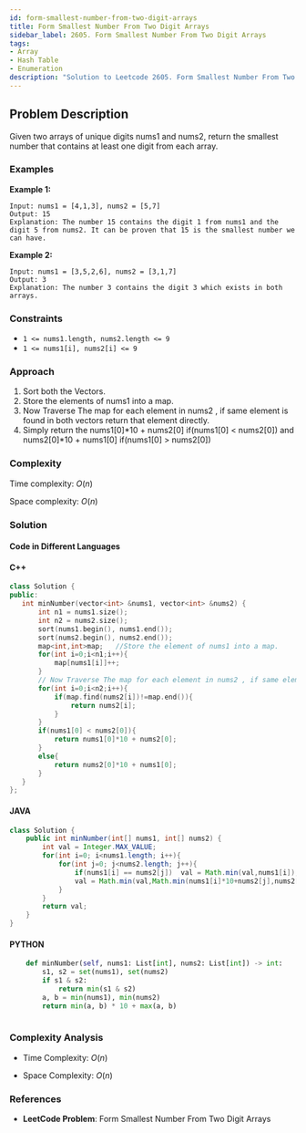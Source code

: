 ```yaml
---
id: form-smallest-number-from-two-digit-arrays
title: Form Smallest Number From Two Digit Arrays
sidebar_label: 2605. Form Smallest Number From Two Digit Arrays
tags:
- Array
- Hash Table
- Enumeration
description: "Solution to Leetcode 2605. Form Smallest Number From Two Digit Arrays"
---
```


## Problem Description

Given two arrays of unique digits nums1 and nums2, return the smallest number that contains at least one digit from each array.
 
### Examples

**Example 1:**

```
Input: nums1 = [4,1,3], nums2 = [5,7]
Output: 15
Explanation: The number 15 contains the digit 1 from nums1 and the digit 5 from nums2. It can be proven that 15 is the smallest number we can have.
```

**Example 2:**

```
Input: nums1 = [3,5,2,6], nums2 = [3,1,7]
Output: 3
Explanation: The number 3 contains the digit 3 which exists in both arrays.

```



### Constraints
- `1 <= nums1.length, nums2.length <= 9`
- `1 <= nums1[i], nums2[i] <= 9`

### Approach 
1. Sort both the Vectors.
2. Store the elements of nums1 into a map.
3. Now Traverse The map for each element in nums2 , if same element is found in both vectors return that element directly.
4. Simply return the nums1[0]*10 + nums2[0] if(nums1[0] &lt; nums2[0])
and nums2[0]*10 + nums1[0] if(nums1[0] &gt; nums2[0])

### Complexity

Time complexity: $O(n)$

Space complexity: $O(n)$

### Solution

#### Code in Different Languages

#### C++

 ```cpp
class Solution {
public:
    int minNumber(vector<int> &nums1, vector<int> &nums2) {
        int n1 = nums1.size();
        int n2 = nums2.size();
        sort(nums1.begin(), nums1.end());
        sort(nums2.begin(), nums2.end());
        map<int,int>map;   //Store the element of nums1 into a map.    
        for(int i=0;i<n1;i++){
            map[nums1[i]]++;
        }
        // Now Traverse The map for each element in nums2 , if same element is found in both array return that element directly. 
        for(int i=0;i<n2;i++){
            if(map.find(nums2[i])!=map.end()){
                return nums2[i];
            }
        }
        if(nums1[0] < nums2[0]){
            return nums1[0]*10 + nums2[0];
        }
        else{
            return nums2[0]*10 + nums1[0];
        }
    }
};
 ```

#### JAVA

```java
class Solution {
    public int minNumber(int[] nums1, int[] nums2) {
        int val = Integer.MAX_VALUE;
        for(int i=0; i<nums1.length; i++){
            for(int j=0; j<nums2.length; j++){
                if(nums1[i] == nums2[j])  val = Math.min(val,nums1[i]);
                val = Math.min(val,Math.min(nums1[i]*10+nums2[j],nums2[j]*10+nums1[i]));
            }
        }
        return val;
    }
}

```

#### PYTHON

```python
    def minNumber(self, nums1: List[int], nums2: List[int]) -> int:
        s1, s2 = set(nums1), set(nums2)
        if s1 & s2:
            return min(s1 & s2)
        a, b = min(nums1), min(nums2)
        return min(a, b) * 10 + max(a, b)
        
```



### Complexity Analysis

- Time Complexity: $O(n)$ 

- Space Complexity: $O(n)$ 

### References

- **LeetCode Problem**: Form Smallest Number From Two Digit Arrays
